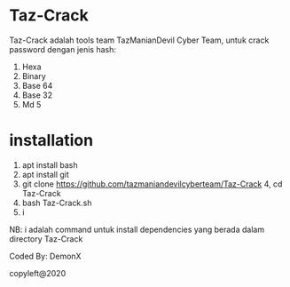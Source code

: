# Taz-Crack

Taz-Crack adalah tools team TazManianDevil Cyber Team, untuk crack password dengan jenis hash:

1. Hexa
2. Binary
3. Base 64
4. Base 32
5. Md 5

# installation

1. apt install bash
2. apt install git
3. git clone https://github.com/tazmaniandevilcyberteam/Taz-Crack
4, cd Taz-Crack
5. bash Taz-Crack.sh
6. i

NB: i adalah command untuk install dependencies yang berada dalam directory Taz-Crack

Coded By: DemonX

copyleft@2020
